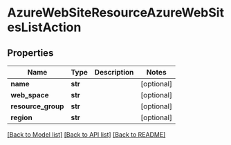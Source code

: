 # AzureWebSiteResourceAzureWebSitesListAction

## Properties
Name | Type | Description | Notes
------------ | ------------- | ------------- | -------------
**name** | **str** |  | [optional] 
**web_space** | **str** |  | [optional] 
**resource_group** | **str** |  | [optional] 
**region** | **str** |  | [optional] 

[[Back to Model list]](../README.md#documentation-for-models) [[Back to API list]](../README.md#documentation-for-api-endpoints) [[Back to README]](../README.md)


